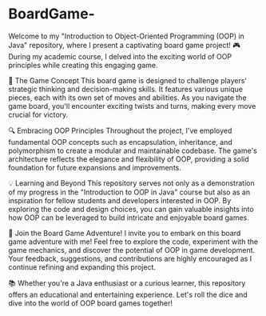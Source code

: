 # BoardGame-
Welcome to my "Introduction to Object-Oriented Programming (OOP) in Java" repository, where I present a captivating board game project! 🎮 During my academic course, I delved into the exciting world of OOP principles while creating this engaging game.

🧩 The Game Concept
This board game is designed to challenge players' strategic thinking and decision-making skills. It features various unique pieces, each with its own set of moves and abilities. As you navigate the game board, you'll encounter exciting twists and turns, making every move crucial for victory.

🔍 Embracing OOP Principles
Throughout the project, I've employed fundamental OOP concepts such as encapsulation, inheritance, and polymorphism to create a modular and maintainable codebase. The game's architecture reflects the elegance and flexibility of OOP, providing a solid foundation for future expansions and improvements.

💡 Learning and Beyond
This repository serves not only as a demonstration of my progress in the "Introduction to OOP in Java" course but also as an inspiration for fellow students and developers interested in OOP. By exploring the code and design choices, you can gain valuable insights into how OOP can be leveraged to build intricate and enjoyable board games.

🚀 Join the Board Game Adventure!
I invite you to embark on this board game adventure with me! Feel free to explore the code, experiment with the game mechanics, and discover the potential of OOP in game development. Your feedback, suggestions, and contributions are highly encouraged as I continue refining and expanding this project.

📚 Whether you're a Java enthusiast or a curious learner, this repository offers an educational and entertaining experience. Let's roll the dice and dive into the world of OOP board games together!
